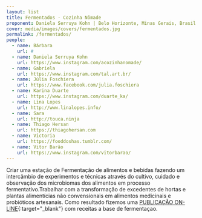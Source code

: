 ```yaml
---
layout: list
title: Fermentados - Cozinha Nômade
proponent: Daniela Serruya Kohn | Belo Horizonte, Minas Gerais, Brasil
cover: media/images/covers/fermentados.jpg
permalink: /fermentados/
people:
  - name: Bárbara
    url: #
  - name: Daniela Serruya Kohn
    url: https://www.instagram.com/acozinhanomade/
  - name: Gabriela
    url: https://www.instagram.com/tal.art.br/
  - name: Júlia Foschiera
    url: https://www.facebook.com/julia.foschiera
  - name: Karina Duarte
    url: https://www.instagram.com/duarte_ka/
  - name: Lina Lopes
    url: http://www.linalopes.info/
  - name: Sara
    url: http://touca.ninja
  - name: Thiago Hersan
    url: https://thiagohersan.com
  - name: Victoria
    url: https://fooddoshas.tumblr.com/
  - name: Vitor Barão
    url: https://www.instagram.com/vitorbarao/
---
```

Criar uma estação de Fermentação de alimentos e bebidas fazendo um intercâmbio de experimentos e técnicas através do cultivo, cuidado e observação dos microbiomas dos alimentos em processo fermentativo.Trabalhar com a transformação de excedentes de hortas e plantas alimentícias não convensionais em alimentos medicinais e probióticos artesanais. Como resultado fizemos uma [PUBLICAÇÃO ON-LINE](https://acozinhanomade.ml/){:target="_blank"} com receitas a base de fermentaçao.
